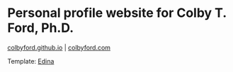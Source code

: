 # Personal profile website for Colby T. Ford, Ph.D.

[colbyford.github.io](https://colbyford.github.io)  |  [colbyford.com](https://colbyford.com)

Template: [Edina](https://themeforest.net/item/edina-personal-portfolio-template/22647502)

